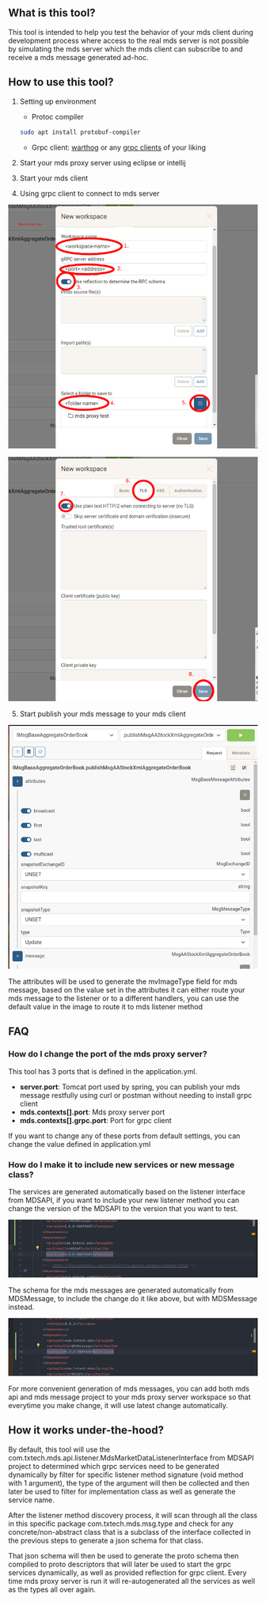 ## What is this tool?
This tool is intended to help you test the behavior of your mds client during development process where access to the real mds server is not possible by simulating the mds server which the mds client can subscribe to and receive a mds message generated ad-hoc.

## How to use this tool?

1. Setting up environment


   - Protoc compiler
    ```bash
    sudo apt install protobuf-compiler
    ```
   
   - Grpc client: [warthog](https://github.com/Forest33/warthog) or any [grpc clients](https://github.com/grpc-ecosystem/awesome-grpc#tools) of your liking


2. Start your mds proxy server using eclipse or intellij


3. Start your mds client


4. Using grpc client to connect to mds server

![grpc_client_set_up_1.png](images%2Fgrpc_client_set_up_1.png)

![grpc_client_set_up_2.png](images%2Fgrpc_client_set_up_2.png)

5. Start publish your mds message to your mds client

![warthog_client.png](images%2Fwarthog_client.png)

The attributes will be used to generate the mvImageType field for mds message, based on the value set in the attributes it can either route your mds message to the listener or to a different handlers, you can use the default value in the image to route it to mds listener method

## FAQ

### How do I change the port of the mds proxy server?

This tool has 3 ports that is defined in the application.yml.

- **server.port**: Tomcat port used by spring, you can publish your mds message restfully using curl or postman without needing to install grpc client
- **mds.contexts[].port**: Mds proxy server port
- **mds.contexts[].grpc.port**: Port for grpc client

If you want to change any of these ports from default settings, you can change the value defined in application.yml

### How do I make it to include new services or new message class?

The services are generated automatically based on the listener interface from MDSAPI, if you want to include your new listener method you can change the version of the MDSAPI to the version that you want to test.

![mds_api.png](images%2Fmds_api.png)

The schema for the mds messages are generated automatically from MDSMessage, to include the change do it like above, but with MDSMessage instead.

![mds_message.png](images%2Fmds_message.png)

For more convenient generation of mds messages, you can add both mds api and mds message project to your mds proxy server workspace so that everytime you make change, it will use latest change automatically. 
## How it works under-the-hood?

By default, this tool will use the com.txtech.mds.api.listener.MdsMarketDataListenerInterface from MDSAPI project to determined which grpc services need to be generated dynamically by filter for specific listener method signature (void method with 1 argument), the type of the argument will then be collected and then later be used to filter for implementation class as well as generate the service name.

After the listener method discovery process, it will scan through all the class in this specific package com.txtech.mds.msg.type and check for any concrete/non-abstract class that is a subclass of the interface collected in the previous steps to generate a json schema for that class.

That json schema will then be used to generate the proto schema then compiled to proto descriptors that will later be used to start the grpc services dynamically, as well as provided reflection for grpc client. Every time mds proxy server is run it will re-autogenerated all the services as well as the types all over again.